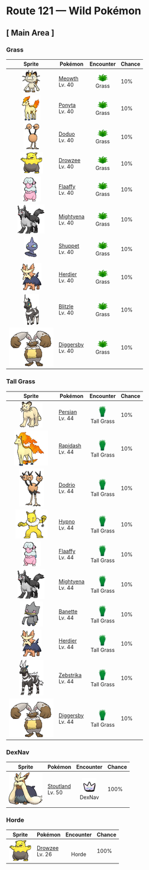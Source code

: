 # Route 121 — Wild Pokémon

## [ Main Area ]

### Grass

| Sprite | Pokémon | Encounter | Chance |
|:------:|---------|:---------:|--------|
| ![Meowth](../../assets/sprites/meowth/front.gif "Meowth: Meowth withdraws its sharp claws into its paws to slinkily sneak about without making any incriminating footsteps. For some reason, this Pokémon loves shiny coins that glitter with light.") | [Meowth](../../pokemon/meowth.md/)<br>Lv. 40 | ![Grass](../../assets/encounter_types/grass.png "Grass")<br>Grass | 10% |
| ![Ponyta](../../assets/sprites/ponyta/front.gif "Ponyta: Ponyta is very weak at birth. It can barely stand up. This Pokémon becomes stronger by stumbling and falling to keep up with its parent.") | [Ponyta](../../pokemon/ponyta.md/)<br>Lv. 40 | ![Grass](../../assets/encounter_types/grass.png "Grass")<br>Grass | 10% |
| ![Doduo](../../assets/sprites/doduo/front.gif "Doduo: Doduo’s two heads contain completely identical brains. A scientific study reported that on rare occasions, there will be examples of this Pokémon possessing different sets of brains.") | [Doduo](../../pokemon/doduo.md/)<br>Lv. 40 | ![Grass](../../assets/encounter_types/grass.png "Grass")<br>Grass | 10% |
| ![Drowzee](../../assets/sprites/drowzee/front.gif "Drowzee: If your nose becomes itchy while you are sleeping, it’s a sure sign that one of these Pokémon is standing above your pillow and trying to eat your dream through your nostrils.") | [Drowzee](../../pokemon/drowzee.md/)<br>Lv. 40 | ![Grass](../../assets/encounter_types/grass.png "Grass")<br>Grass | 10% |
| ![Flaaffy](../../assets/sprites/flaaffy/front.gif "Flaaffy: Flaaffy’s wool quality changes so that it can generate a high amount of static electricity with a small amount of wool. The bare and slick parts of its hide are shielded against electricity.") | [Flaaffy](../../pokemon/flaaffy.md/)<br>Lv. 40 | ![Grass](../../assets/encounter_types/grass.png "Grass")<br>Grass | 10% |
| ![Mightyena](../../assets/sprites/mightyena/front.gif "Mightyena: Mightyena travel and act as a pack in the wild. The memory of its life in the wild compels the Pokémon to obey only those Trainers that it recognizes to possess superior skill.") | [Mightyena](../../pokemon/mightyena.md/)<br>Lv. 40 | ![Grass](../../assets/encounter_types/grass.png "Grass")<br>Grass | 10% |
| ![Shuppet](../../assets/sprites/shuppet/front.gif "Shuppet: Shuppet grows by feeding on dark emotions, such as vengefulness and envy, in the hearts of people. It roams through cities in search of grudges that taint people.") | [Shuppet](../../pokemon/shuppet.md/)<br>Lv. 40 | ![Grass](../../assets/encounter_types/grass.png "Grass")<br>Grass | 10% |
| ![Herdier](../../assets/sprites/herdier/front.gif "Herdier: It has black, cape-like fur that is very hard and decreases the amount of damage it receives.") | [Herdier](../../pokemon/herdier.md/)<br>Lv. 40 | ![Grass](../../assets/encounter_types/grass.png "Grass")<br>Grass | 10% |
| ![Blitzle](../../assets/sprites/blitzle/front.gif "Blitzle: Its mane shines when it discharges electricity. They use the frequency and rhythm of these flashes to communicate.") | [Blitzle](../../pokemon/blitzle.md/)<br>Lv. 40 | ![Grass](../../assets/encounter_types/grass.png "Grass")<br>Grass | 10% |
| ![Diggersby](../../assets/sprites/diggersby/front.gif "Diggersby: As powerful as an excavator, its ears can reduce dense bedrock to rubble. When it’s finished digging, it lounges lazily.") | [Diggersby](../../pokemon/diggersby.md/)<br>Lv. 40 | ![Grass](../../assets/encounter_types/grass.png "Grass")<br>Grass | 10% |

### Tall Grass

| Sprite | Pokémon | Encounter | Chance |
|:------:|---------|:---------:|--------|
| ![Persian](../../assets/sprites/persian/front.gif "Persian: Persian has six bold whiskers that give it a look of toughness. The whiskers sense air movements to determine what is in the Pokémon’s surrounding vicinity. It becomes docile if grabbed by the whiskers.") | [Persian](../../pokemon/persian.md/)<br>Lv. 44 | ![Tall Grass](../../assets/encounter_types/tall_grass.png "Tall Grass")<br>Tall Grass | 10% |
| ![Rapidash](../../assets/sprites/rapidash/front.gif "Rapidash: Rapidash usually can be seen casually cantering in the fields and plains. However, when this Pokémon turns serious, its fiery manes flare and blaze as it gallops its way up to 150 mph.") | [Rapidash](../../pokemon/rapidash.md/)<br>Lv. 44 | ![Tall Grass](../../assets/encounter_types/tall_grass.png "Tall Grass")<br>Tall Grass | 10% |
| ![Dodrio](../../assets/sprites/dodrio/front.gif "Dodrio: Apparently, the heads aren’t the only parts of the body that Dodrio has three of. It has three sets of hearts and lungs as well, so it is capable of running long distances without rest.") | [Dodrio](../../pokemon/dodrio.md/)<br>Lv. 44 | ![Tall Grass](../../assets/encounter_types/tall_grass.png "Tall Grass")<br>Tall Grass | 10% |
| ![Hypno](../../assets/sprites/hypno/front.gif "Hypno: Hypno holds a pendulum in its hand. The arcing movement and glitter of the pendulum lull the foe into a deep state of hypnosis. While this Pokémon searches for prey, it polishes the pendulum.") | [Hypno](../../pokemon/hypno.md/)<br>Lv. 44 | ![Tall Grass](../../assets/encounter_types/tall_grass.png "Tall Grass")<br>Tall Grass | 10% |
| ![Flaaffy](../../assets/sprites/flaaffy/front.gif "Flaaffy: Flaaffy’s wool quality changes so that it can generate a high amount of static electricity with a small amount of wool. The bare and slick parts of its hide are shielded against electricity.") | [Flaaffy](../../pokemon/flaaffy.md/)<br>Lv. 44 | ![Tall Grass](../../assets/encounter_types/tall_grass.png "Tall Grass")<br>Tall Grass | 10% |
| ![Mightyena](../../assets/sprites/mightyena/front.gif "Mightyena: Mightyena travel and act as a pack in the wild. The memory of its life in the wild compels the Pokémon to obey only those Trainers that it recognizes to possess superior skill.") | [Mightyena](../../pokemon/mightyena.md/)<br>Lv. 44 | ![Tall Grass](../../assets/encounter_types/tall_grass.png "Tall Grass")<br>Tall Grass | 10% |
| ![Banette](../../assets/sprites/banette/front.gif "Banette: A cursed energy permeated the stuffing of a discarded and forgotten plush doll, giving it new life as Banette. The Pokémon’s energy would escape if it were to ever open its mouth.") | [Banette](../../pokemon/banette.md/)<br>Lv. 44 | ![Tall Grass](../../assets/encounter_types/tall_grass.png "Tall Grass")<br>Tall Grass | 10% |
| ![Herdier](../../assets/sprites/herdier/front.gif "Herdier: It has black, cape-like fur that is very hard and decreases the amount of damage it receives.") | [Herdier](../../pokemon/herdier.md/)<br>Lv. 44 | ![Tall Grass](../../assets/encounter_types/tall_grass.png "Tall Grass")<br>Tall Grass | 10% |
| ![Zebstrika](../../assets/sprites/zebstrika/front.gif "Zebstrika: They have lightning-like movements. When Zebstrika run at full speed, the sound of thunder reverberates.") | [Zebstrika](../../pokemon/zebstrika.md/)<br>Lv. 44 | ![Tall Grass](../../assets/encounter_types/tall_grass.png "Tall Grass")<br>Tall Grass | 10% |
| ![Diggersby](../../assets/sprites/diggersby/front.gif "Diggersby: As powerful as an excavator, its ears can reduce dense bedrock to rubble. When it’s finished digging, it lounges lazily.") | [Diggersby](../../pokemon/diggersby.md/)<br>Lv. 44 | ![Tall Grass](../../assets/encounter_types/tall_grass.png "Tall Grass")<br>Tall Grass | 10% |

### DexNav

| Sprite | Pokémon | Encounter | Chance |
|:------:|---------|:---------:|--------|
| ![Stoutland](../../assets/sprites/stoutland/front.gif "Stoutland: Being wrapped in its long fur is so comfortable that a person would be fine even overnight on a wintry mountain.") | [Stoutland](../../pokemon/stoutland.md/)<br>Lv. 50 | ![DexNav](../../assets/encounter_types/dexnav.png "DexNav")<br>DexNav | 100% |

### Horde

| Sprite | Pokémon | Encounter | Chance |
|:------:|---------|:---------:|--------|
| ![Drowzee](../../assets/sprites/drowzee/front.gif "Drowzee: If your nose becomes itchy while you are sleeping, it’s a sure sign that one of these Pokémon is standing above your pillow and trying to eat your dream through your nostrils.") | [Drowzee](../../pokemon/drowzee.md/)<br>Lv. 26 | ![Horde](../../assets/encounter_types/horde.png "Horde")<br>Horde | 100% |

